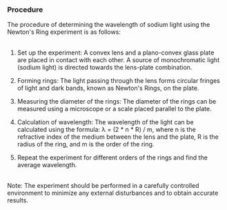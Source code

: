### Procedure
The procedure of determining the wavelength of sodium light using the Newton's Ring experiment is as follows:<br><br>

1. Set up the experiment: A convex lens and a plano-convex glass plate are placed in contact with each other. A source of monochromatic light (sodium light) is directed towards the lens-plate combination.<br>

2. Forming rings: The light passing through the lens forms circular fringes of light and dark bands, known as Newton's Rings, on the plate.<br>

3. Measuring the diameter of the rings: The diameter of the rings can be measured using a microscope or a scale placed parallel to the plate.<br>

4. Calculation of wavelength: The wavelength of the light can be calculated using the formula: λ = (2 * n * R) / m, where n is the refractive index of the medium between the lens and the plate, R is the radius of the ring, and m is the order of the ring.<br>

5. Repeat the experiment for different orders of the rings and find the average wavelength.<br><br>

Note: The experiment should be performed in a carefully controlled environment to minimize any external disturbances and to obtain accurate results.
